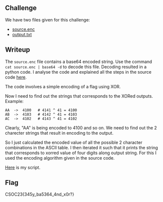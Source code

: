 ## Challenge
We have two files given for this challenge:
- [source.enc](source.enc)
- [output.txt](output.txt)


## Writeup
The `source.enc` file contains a base64 encoded string. Use the command `cat source.enc | base64 -d` to decode this file. Decoding resulted in a python code. I analyse the code and explained all the steps in the source code [here](source.py).

The code involves a simple encoding of a flag using XOR.

Now I need to find out the strings that corresponds to the XORed outputs. Example:
```
AA  ->  4100   # 4141 ^ 41 = 4100
AB  ->  4103   # 4142 ^ 41 = 4103
AC  ->  4102   # 4143 ^ 41 = 4102
```
Clearly, "AA" is being encoded to 4100 and so on. We need to find out the 2 charecter strings that result in encoding to the output.

So I just calculated the encoded value of all the possible 2 character combinations in the ASCII table. I then iterated it such that it prints the string that corresponds to xorred value of four digits along output string. For this I used the encoding algorithm given in the source code.

[Here](script.py) is my script.

## Flag
CSOC23{345y_ba5364_4nd_x0r?}
